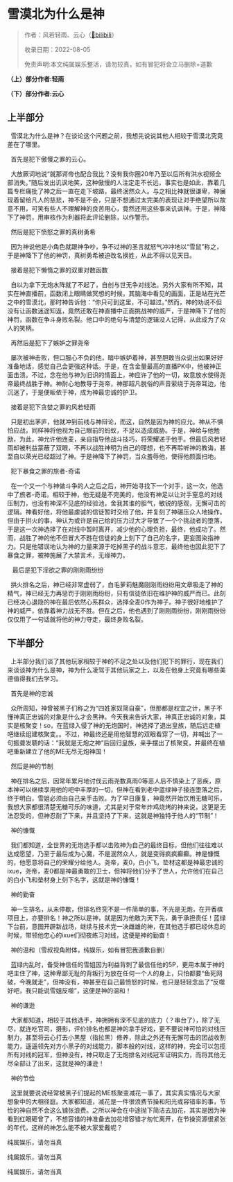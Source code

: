# 雪漠北为什么是神

> 作者：风若轻雨、云心（[🔗bilibili](https://www.bilibili.com/read/cv17722472)）
> 
> 收录日期：2022-08-05
> 
> 免责声明:本文纯属娱乐整活，请勿较真，如有冒犯将会立马删除+道歉

**（上）部分作者:轻雨**

**（下）部分作者:云心**

## 上半部分

  雪漠北为什么是神？在谈论这个问题之前，我想先说说其他人相较于雪漠北究竟差在了哪里。

  首先是犯下傲慢之罪的云心。

  大放厥词地说“就那谔帝也配合我比？没有我你圈20年乃至以后所有洪水视频全部消失。”随后发出讥讽地笑，这种傲慢的人注定走不长远，事实也是如此，靠着几篇专栏痛批了神之后一直在走下坡路，最终泯然众人。与之相比神就很谦卑，神展现着留给凡人的慈悲，神不是不会，只是不想通过太完美的表现让对手绝望所以故意不用，可笑有些人不理解神的良苦用心，竟然还用这些事来讥讽神。于是，神降下了神罚，用审核作为利器将此评论删除，以作警示。

  然后是犯下愤怒之罪的真树勇希

  因为神说他是小角色就跟神争吵，争不过神的圣言就怒气冲冲地以“雪鼠”称之，于是神降下了他的神罚，真树勇希被迫改名换姓，从此不得以见天日。

  接着是犯下懒惰之罪的双重对数函数

  自以为拿下无炮水阵就了不起了，自创与世无争对线法。另外大家有所不知，其实在神直播前，函数闭上眼睛做冥想的时候，其脑海中看见的画面，正是站在光芒之中的雪漠北，那时神告诉他：“你只可到这里，不可越过。”然而，神的劝说不但没有让函数迷途知返，竟然还敢在神直播中正面挑战神的威严，于是神降下了他的神罚，函数在争斗身败名裂。他口中的绝句与清楚的逻辑没人记得，从此成为了众人的笑柄。

  再然后是犯下了嫉妒之罪尧帝

  屡次被神击败，但口服心不负的他，暗中嫉妒着神，甚至胆敢当众说出如果好好准备地话，感觉自己会更强这种话。于是，在含金量最高的直播PK中，他被神正面击溃。不过，念在他与神为旧识的情面上，神应许了他的一切，故意放水使得尧帝最终战胜于神。神耐心地教导于尧帝，神那超凡脱俗的声音萦绕于尧帝耳边，他沉迷了，于是便皈依于神，成为神最忠诚的护卫。

  接着是犯下贪婪之罪的风若轻雨

  只是初出茅庐，他就冲到前线与神辩论，而这，自然是因为神的应允。神从不惧怕应战，同样神将他视为自己眼前的蚂蚁，不足以造成威胁。于是，神给与他勉励，为此，神允许他连麦，亲自指导他战斗技巧，将荣耀递于他手。但最后风若轻雨却被利益蒙蔽了双眼，不再以战胜神明为自己的理想，也不再聆听神的教诲，甚至自以荣光已经超过了神。于是神降下了神罚，当众羞辱他，使得他颜面扫地。

  犯下暴食之罪的旅者-奇诺

  在一个又一个与神做斗争的人之后之后，神开始寻找下一个对手，这一次，他选中了旅者-奇诺。相较于神，他无疑是不完美的，他没有神足以让对手窒息的对线压制力，也没有神深不见底的经验池，舍我其谁的胆气，敏锐的感观，无懈可击的逻辑。神看好他，将他最虔诚的信徒暂时交给了他，并复刻了神碾压众人地操作。但由于拱火的事，神认为或许是自己给的压力过大才导致了一个个挑战者的堕落，于是这一次神选择了在对线中暂时离开，减少他的心理负担，最终，他成功了。然而，战胜了神的他不但冒大不韪在信徒的身上刻下了自己的名字，更妄图染指神力。只是他错误地认为神的力量来源于吃掉黑子的战斗意志，最终他也因此犯下了暴食之罪，被神施展了大禁言术，无缘神力。

   最后是犯下淫欲之罪的刚刚雨纷纷

  拱火排名之后，神已经非常虚弱了，白毛萝莉魅魔刚刚雨纷纷用文章吸走了神的精气，神已经无力再惩罚于刚刚雨纷纷，只有信徒依旧在维护神的威严而已。此刻已经决心退隐的神在最后依然心系群众，选择全麦0作为神子。神子很好地维护了神的威严，依靠着神力战无不胜。但在之后，他也遇到了刚刚雨纷纷，刚刚雨纷纷仅仅用了一句话就将他的神力夺走，最终身败名裂。

## 下半部分

  上半部分我们谈了其他玩家相较于神的不足之处以及他们犯下的罪行，现在我们来谈谈神为什么是神，神为什么凌驾于其他玩家之上，以及在他身上究竟有哪些美德值得我们去学习。

  首先是神的忠诚 

  众所周知，神曾被黑子们称之为“四姓家奴简自豪”，但那都是权宜之计，黑子不懂神真正忠诚的对象是什么才会黑神。今天我来告诉大家，神真正忠诚的对象，其实是核聚变！so，在蓝绿入侵了神的无炮国时，神选择了退出皇族，随后远走植吧继续组建核聚变。。不过，神最终还是用他智慧的双眼看穿了一切，并喊出了一句振聋发聩的话：“我就是无炮之神”后回归皇族，亲手摆出了核聚变，并最终在植吧重新建立了他的ME无尽无炮神国！

  然后是神的节制

  神在排名之后，因常年累月地讨伐云雨尧数真雨0等恶人后不慎染上了恶疾，原本神可以继续享用他的吧中丰厚的一切，但神在看到老中蓝绿神子接连堕落之后，终于明白，雪姐必须由自己亲手击败。为了早日康复，神竟然开始饮用无糖可乐，我想大家都很清楚无糖可乐的味道，尤其是对于常年炸鸡烧烤的神来说，这更是无法忍受的，但神忍耐了下来，并且坚持了下来，这就是神独特于他人的“节制”！

  神的慷慨

  我们都知道，全世界的无炮选手都以击败神为自己的最终目标，但他们往往难以达成愿望，乃至于最后成为心魔，不是泯然众人，就是变得疯疯癫癫。神是慷慨的，他愿意将自己的荣耀分给他人。尧帝，麦0，白小飞，垫材这都是神最忠诚的ixue，尧帝，麦0都是神最勇敢的卫士，但神将他们分予了世人，允许他们在自己的白小飞和垫材身上刻下名字，这就是神的慷慨！

  神的勤奋

  神一生排名，从未停歇，但排名终究不是一件简单的事，不光是无炮，在开香槟项目上，亦要排名！神之所以是神，就是因为他敢为天下先，勇于承担责任！蓝绿下台前，意图开辟新战场，继续与技术党一决雌雄的神，在其他选手都已经休息的时候，带领他忠心的ixue们彻夜练习对线，这便是神的勤奋！

  神的温和（雪叔视角附体，纯娱乐，如有冒犯我道歉自删）

  蓝绿内乱时，备受神信任的雪姐因为利益背刺了最信任他的5P，更用本属于神的吧主住了神，这种卑鄙无耻的背叛行为放在任何一个人的身上，只怕都要“鱼死网破，今晚就走”，但神没有，神甚至在自己最愤怒的时候，也只是轻轻念出了“反噬好吧，我只能说雪姐反噬”，这便是神的温和！

  神的谦逊

  大家都知道，相较于其他选手，神拥拥有深不见底的底力（？串台了），除了无尽，就连吃官司，摄影，评价排名也都是神的拿手好戏，更不要说神可怕的对线压制力，甚至将云心打去小黑屋（指拉黑）修养，除此之外还有无懈可击的团战收割能力，遥遥领先对方小黑子的对线能力，脚本般的对线，这样的神，完全可以包揽所有对线的冠军，但神没有，神只取走了无炮排名对线冠军证明实力，而将其他无尽全部让了出来，这就是神的谦逊！

  神的节俭

  这里就要说说经常被黑子们提起的ME核聚变减花一事了，其实真实情况与大家想象中的大相径庭。大家都知道，减花是一件很浪费节操和阳光或容错率的事，节俭的神自然不会这么铺张浪费。之所以神会在中途抛下简洁去加花，其实是因为神看到红眼砸曾了，不想容错的神准备去加花增容错才匆忙离开，在节操资源很紧张的年代，这样的神怎么能不被大家爱戴呢？

纯属娱乐，请勿当真

纯属娱乐，请勿当真

纯属娱乐，请勿当真